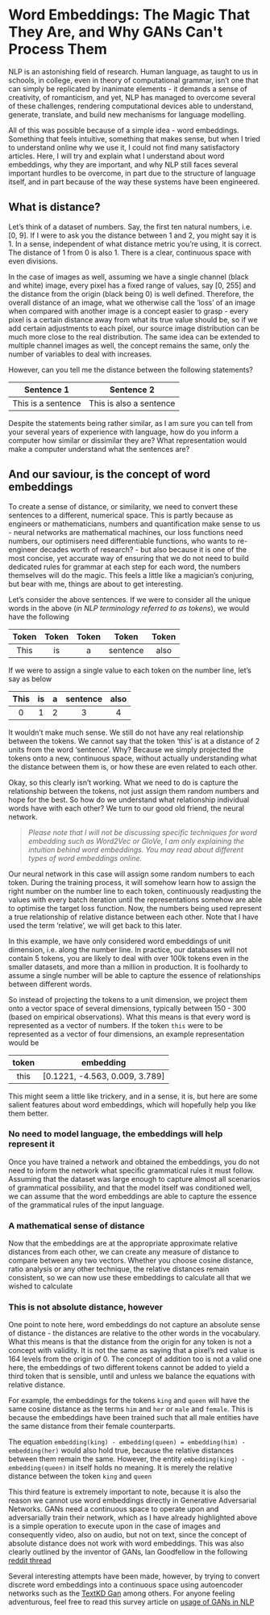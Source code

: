 # Word Embeddings: The Magic That They Are, and Why GANs Can't Process Them

NLP is an astonishing field of research. Human language, as taught to us in schools, in college, even in theory of computational grammar, isn’t one that can simply be replicated by inanimate elements - it demands a sense of creativity, of romanticism, and yet, NLP has managed to overcome several of these challenges, rendering computational devices able to understand, generate, translate, and build new mechanisms for language modelling. 

All of this was possible because of a simple idea - word embeddings. Something that feels intuitive, something that makes sense, but when I tried to understand online why we use it, I could not find many satisfactory articles. Here, I will try and explain what I understand about word embeddings, why they are important, and why NLP still faces several important hurdles to be overcome, in part due to the structure of language itself, and in part because of the way these systems have been engineered. 

## What is distance?

Let’s think of a dataset of numbers. Say, the first ten natural numbers, i.e. [0, 9]. If I were to ask you the distance between 1 and 2, you might say it is 1. In a sense, independent of what distance metric you’re using, it is correct. The distance of 1 from 0 is also 1. There is a clear, continuous space with even divisions. 

In the case of images as well, assuming we have a single channel (black and white) image, every pixel has a fixed range of values, say [0, 255] and the distance from the origin (black being 0) is well defined. Therefore, the overall distance of an image, what we otherwise call the ‘loss’ of an image when compared with another image is a concept easier to grasp - every pixel is a certain distance away from what its true value should be, so if we add certain adjustments to each pixel, our source image distribution can be much more close to the real distribution. The same idea can be extended to multiple channel images as well, the concept remains the same, only the number of variables to deal with increases.

However, can you tell me the distance between the following statements? 

| Sentence 1 | Sentence 2 | 
|---|---| 
| This is a sentence | This is also a sentence | 

Despite the statements being rather similar, as I am sure you can tell from your several years of experience with language, how do you inform a computer how similar or dissimilar they are? What representation would make a computer understand what the sentences are?

## And our saviour, is the concept of word embeddings

To create a sense of distance, or similarity, we need to convert these sentences to a different, numerical space. This is partly because as engineers or mathematicians, numbers and quantification make sense to us - neural networks are mathematical machines, our loss functions need numbers, our optimisers need differentiable functions, who wants to re-engineer decades worth of research? - but also because it is one of the most concise, yet accurate way of ensuring that we do not need to build dedicated rules for grammar at each step for each word, the numbers themselves will do the magic. This feels a little like a magician’s conjuring, but bear with me, things are about to get interesting. 

Let’s consider the above sentences. If we were to consider all the unique words in the above (*in NLP terminology referred to as tokens*), we would have the following

| Token | Token  |Token |Token | Token  |
|:---:|:---:|:---:|:---:| :---:|
| This  | is |a|sentence| also |

If we were to assign a single value to each token on the number line, let’s say as below

| This  | is |a|sentence| also |
|:---:|:---:|:---:|:---:| :---:|
| 0 | 1| 2| 3| 4|

It wouldn’t make much sense. We still do not have any real relationship between the tokens. We cannot say that the token ‘this’ is at a distance of 2 units from the word ‘sentence’. Why? Because we simply projected the tokens onto a new, continuous space, without actually understanding what the distance between them is, or how these are even related to each other. 

Okay, so this clearly isn’t working. What we need to do is capture the relationship between the tokens, not just assign them random numbers and hope for the best. So how do we understand what relationship individual words have with each other? We turn to our good old friend, the neural network.

> *Please note that I will not be discussing specific techniques for word embedding such as Word2Vec or GloVe, I am only explaining the intuition behind word embeddings. You may read about different types of word embeddings online.* 

Our neural network in this case will assign some random numbers to each token. During the training process, it will somehow learn how to assign the right number on the number line to each token, continuously readjusting the values with every batch iteration until the representations somehow are able to optimise the target loss function. Now, the numbers being used represent a true relationship of relative distance between each other. Note that I have used the term ‘relative’, we will get back to this later. 

In this example, we have only considered word embeddings of unit dimension, i.e. along the number line. In practice, our databases will not contain 5 tokens, you are likely to deal with over 100k tokens even in the smaller datasets, and more than a million in production. It is foolhardy to assume a single number will be able to capture the essence of relationships between different words. 

So instead of projecting the tokens to a unit dimension, we project them onto a vector space of several dimensions, typically between 150 - 300 (based on empirical observations). What this means is that every word is represented as a vector of numbers. If the token ```this``` were to be represented as a vector of four dimensions, an example representation would be

| token   | embedding| 
|:---:|:---:| 
| this              | [0.1221, -4.563, 0.009, 3.789] | 
This might seem a little like trickery, and in a sense, it is, but here are some salient features about word embeddings, which will hopefully help you like them better.

### No need to model language, the embeddings will help represent it

Once you have trained a network and obtained the embeddings, you do not need to inform the network what specific grammatical rules it must follow. Assuming that the dataset was large enough to capture almost all scenarios of grammatical possibility, and that the model itself was conditioned well, we can assume that the word embeddings are able to capture the essence of the grammatical rules of the input language. 


### A mathematical sense of distance

Now that the embeddings are at the appropriate approximate relative distances from each other, we can create any measure of distance to compare between any two vectors. Whether you choose cosine distance, ratio analysis or any other technique, the relative distances remain consistent, so we can now use these embeddings to calculate all that we wished to calculate

### This is not absolute distance, however

One point to note here, word embeddings do not capture an absolute sense of distance - the distances are relative to the other words in the vocabulary. What this means is that the distance from the origin for any token is not a concept with validity. It is not the same as saying that a pixel’s red value is 164 levels from the origin of 0. The concept of addition too is not a valid one here, the embeddings of two different tokens cannot be added to yield a third token that is sensible, until and unless we balance the equations with relative distance. 

For example, the embeddings for the tokens ```king``` and ```queen``` will have the same cosine distance as the terms ```him``` and ```her``` or ```male``` and ```female```. This is because the embeddings have been trained such that all male entities have the same distance from their female counterparts. 

The equation ```embedding(king) - embedding(queen) = embedding(him) - embedding(her)``` would also hold true, because the relative distances between them remain the same. However, the entity ```embedding(king) - embedding(queen)``` in itself holds no meaning. It is merely the relative distance between the token ```king``` and ```queen```

This third feature is extremely important to note, because it is also the reason we cannot use word embeddings directly in Generative Adversarial Networks. GANs need a continuous space to operate upon and adversarially train their network, which as I have already highlighted above is a simple operation to execute upon in the case of images and consequently video, also on audio, but not on text, since the concept of absolute distance does not work with word embeddings. This was also clearly outlined by the inventor of GANs, Ian Goodfellow in the following [reddit thread](https://www.reddit.com/r/MachineLearning/comments/40ldq6/generative_adversarial_networks_for_text/) 

Several interesting attempts have been made, however, by trying to convert discrete word embeddings into a continuous space using autoencoder networks such as the [TextKD Gan](https://arxiv.org/abs/1905.01976) among others. For anyone feeling adventurous, feel free to read this survey article on [usage of GANs in NLP](https://arxiv.org/pdf/1705.10929.pdf)  



